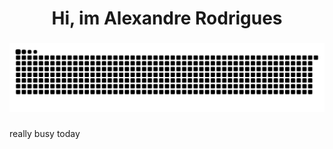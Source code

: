 <h1 align="center">Hi, im Alexandre Rodrigues</h1>

###

<img src="https://raw.githubusercontent.com/ardszsantos/ardszsantos/output/snake.svg" alt="Snake animation" />

###
really busy today
